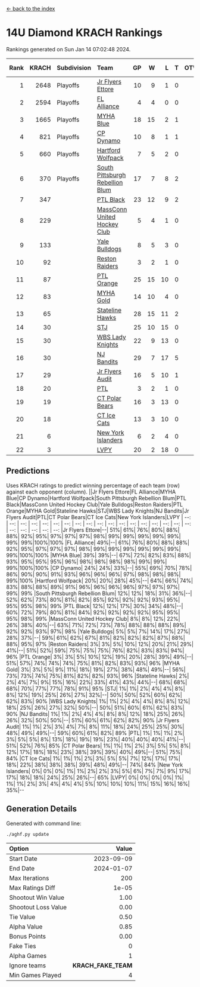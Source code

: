 [<- back to the index](readme.md)
# 14U Diamond KRACH Rankings
Rankings generated on Sun Jan 14 07:02:48 2024.

Rank|KRACH|Subdivision|Team|GP|W|L|T|OTW|OTL|SoS|Exp Wins|Win Diff
---:|---:|:---|:---|---:|---:|---:|---:|---:|---:|---:|---:|---:
1|2648|Playoffs|[Jr Flyers Ettore](https://gamesheetstats.com/seasons/3663/teams/140817/schedule)|10|9|1|0|0|1|359|9.8|-0.0
2|2594|Playoffs|[FL Alliance](https://gamesheetstats.com/seasons/3663/teams/156905/schedule)|4|4|0|0|0|0|87|4.8|-0.0
3|1665|Playoffs|[MYHA Blue](https://gamesheetstats.com/seasons/3663/teams/140816/schedule)|18|15|2|1|2|0|366|16.3|-0.0
4|821|Playoffs|[CP Dynamo](https://gamesheetstats.com/seasons/3663/teams/140823/schedule)|10|8|1|1|0|0|246|9.4|0.0
5|660|Playoffs|[Hartford Wolfpack](https://gamesheetstats.com/seasons/3663/teams/140814/schedule)|7|5|2|0|0|1|381|5.8|-0.0
6|370|Playoffs|[South Pittsburgh Rebellion Blum](https://gamesheetstats.com/seasons/3663/teams/140812/schedule)|17|7|8|2|0|0|956|8.9|0.0
7|347||[PTL Black](https://gamesheetstats.com/seasons/3663/teams/140815/schedule)|23|12|9|2|1|0|786|13.8|-0.0
8|229||[MassConn United Hockey Club](https://gamesheetstats.com/seasons/3663/teams/140810/schedule)|5|4|1|0|0|0|127|4.9|0.0
9|133||[Yale Bulldogs](https://gamesheetstats.com/seasons/3663/teams/156906/schedule)|8|5|3|0|1|0|116|5.9|0.0
10|92||[Reston Raiders](https://gamesheetstats.com/seasons/3663/teams/140829/schedule)|3|2|1|0|0|0|102|2.9|0.0
11|87||[PTL Orange](https://gamesheetstats.com/seasons/3663/teams/140821/schedule)|25|15|10|0|1|1|177|15.9|0.0
12|83||[MYHA Gold](https://gamesheetstats.com/seasons/3663/teams/140824/schedule)|14|10|4|0|0|1|41|10.9|0.0
13|65||[Stateline Hawks](https://gamesheetstats.com/seasons/3663/teams/140813/schedule)|28|15|11|2|1|1|229|16.9|0.0
14|30||[STJ](https://gamesheetstats.com/seasons/3663/teams/140822/schedule)|25|10|15|0|1|1|181|10.9|0.0
15|30||[WBS Lady Knights](https://gamesheetstats.com/seasons/3663/teams/140825/schedule)|22|9|13|0|0|0|289|9.9|0.0
16|30||[NJ Bandits](https://gamesheetstats.com/seasons/3663/teams/140811/schedule)|29|7|17|5|0|0|401|10.4|0.0
17|29||[Jr Flyers Audit](https://gamesheetstats.com/seasons/3663/teams/140819/schedule)|16|5|10|1|0|0|144|6.4|0.0
18|20||[PTL](https://gamesheetstats.com/seasons/3663/teams/140827/schedule)|3|2|1|0|0|0|11|2.9|0.0
19|19||[CT Polar Bears](https://gamesheetstats.com/seasons/3663/teams/140818/schedule)|16|3|13|0|0|0|475|3.9|0.0
20|18||[CT Ice Cats](https://gamesheetstats.com/seasons/3663/teams/140826/schedule)|13|3|10|0|0|1|208|3.9|0.0
21|6||[New York Islanders](https://gamesheetstats.com/seasons/3663/teams/140832/schedule)|6|2|4|0|0|0|23|2.9|0.0
22|3||[LVPY](https://gamesheetstats.com/seasons/3663/teams/140820/schedule)|20|2|18|0|0|0|43|2.9|0.0

## Predictions
Uses KRACH ratings to predict winning percentage of each team (row) against each opponent (column).
||Jr Flyers Ettore|FL Alliance|MYHA Blue|CP Dynamo|Hartford Wolfpack|South Pittsburgh Rebellion Blum|PTL Black|MassConn United Hockey Club|Yale Bulldogs|Reston Raiders|PTL Orange|MYHA Gold|Stateline Hawks|STJ|WBS Lady Knights|NJ Bandits|Jr Flyers Audit|PTL|CT Polar Bears|CT Ice Cats|New York Islanders|LVPY
| --: | --: | --: | --: | --: | --: | --: | --: | --: | --: | --: | --: | --: | --: | --: | --: | --: | --: | --: | --: | --: | --: | --: 
|Jr Flyers Ettore|--| 51%| 61%| 76%| 80%| 88%| 88%| 92%| 95%| 97%| 97%| 97%| 98%| 99%| 99%| 99%| 99%| 99%| 99%| 99%|100%|100%
|FL Alliance| 49%|--| 61%| 76%| 80%| 88%| 88%| 92%| 95%| 97%| 97%| 97%| 98%| 99%| 99%| 99%| 99%| 99%| 99%| 99%|100%|100%
|MYHA Blue| 39%| 39%|--| 67%| 72%| 82%| 83%| 88%| 93%| 95%| 95%| 95%| 96%| 98%| 98%| 98%| 98%| 99%| 99%| 99%|100%|100%
|CP Dynamo| 24%| 24%| 33%|--| 55%| 69%| 70%| 78%| 86%| 90%| 90%| 91%| 93%| 96%| 96%| 96%| 97%| 98%| 98%| 98%| 99%|100%
|Hartford Wolfpack| 20%| 20%| 28%| 45%|--| 64%| 66%| 74%| 83%| 88%| 88%| 89%| 91%| 96%| 96%| 96%| 96%| 97%| 97%| 97%| 99%| 99%
|South Pittsburgh Rebellion Blum| 12%| 12%| 18%| 31%| 36%|--| 52%| 62%| 73%| 80%| 81%| 82%| 85%| 92%| 92%| 92%| 93%| 95%| 95%| 95%| 98%| 99%
|PTL Black| 12%| 12%| 17%| 30%| 34%| 48%|--| 60%| 72%| 79%| 80%| 81%| 84%| 92%| 92%| 92%| 92%| 95%| 95%| 95%| 98%| 99%
|MassConn United Hockey Club|  8%|  8%| 12%| 22%| 26%| 38%| 40%|--| 63%| 71%| 72%| 73%| 78%| 88%| 88%| 88%| 89%| 92%| 92%| 93%| 97%| 98%
|Yale Bulldogs|  5%|  5%|  7%| 14%| 17%| 27%| 28%| 37%|--| 59%| 61%| 62%| 67%| 81%| 82%| 82%| 82%| 87%| 88%| 88%| 95%| 97%
|Reston Raiders|  3%|  3%|  5%| 10%| 12%| 20%| 21%| 29%| 41%|--| 51%| 52%| 59%| 75%| 75%| 75%| 76%| 82%| 83%| 83%| 94%| 96%
|PTL Orange|  3%|  3%|  5%| 10%| 12%| 19%| 20%| 28%| 39%| 49%|--| 51%| 57%| 74%| 74%| 74%| 75%| 81%| 82%| 83%| 93%| 96%
|MYHA Gold|  3%|  3%|  5%|  9%| 11%| 18%| 19%| 27%| 38%| 48%| 49%|--| 56%| 73%| 73%| 74%| 75%| 81%| 82%| 82%| 93%| 96%
|Stateline Hawks|  2%|  2%|  4%|  7%|  9%| 15%| 16%| 22%| 33%| 41%| 43%| 44%|--| 68%| 68%| 68%| 70%| 77%| 77%| 78%| 91%| 95%
|STJ|  1%|  1%|  2%|  4%|  4%|  8%|  8%| 12%| 19%| 25%| 26%| 27%| 32%|--| 50%| 50%| 52%| 60%| 62%| 62%| 83%| 90%
|WBS Lady Knights|  1%|  1%|  2%|  4%|  4%|  8%|  8%| 12%| 18%| 25%| 26%| 27%| 32%| 50%|--| 50%| 51%| 60%| 61%| 62%| 83%| 90%
|NJ Bandits|  1%|  1%|  2%|  4%|  4%|  8%|  8%| 12%| 18%| 25%| 26%| 26%| 32%| 50%| 50%|--| 51%| 60%| 61%| 62%| 82%| 90%
|Jr Flyers Audit|  1%|  1%|  2%|  3%|  4%|  7%|  8%| 11%| 18%| 24%| 25%| 25%| 30%| 48%| 49%| 49%|--| 59%| 60%| 61%| 82%| 89%
|PTL|  1%|  1%|  1%|  2%|  3%|  5%|  5%|  8%| 13%| 18%| 19%| 19%| 23%| 40%| 40%| 40%| 41%|--| 51%| 52%| 76%| 85%
|CT Polar Bears|  1%|  1%|  1%|  2%|  3%|  5%|  5%|  8%| 12%| 17%| 18%| 18%| 23%| 38%| 39%| 39%| 40%| 49%|--| 51%| 75%| 84%
|CT Ice Cats|  1%|  1%|  1%|  2%|  3%|  5%|  5%|  7%| 12%| 17%| 17%| 18%| 22%| 38%| 38%| 38%| 39%| 48%| 49%|--| 74%| 84%
|New York Islanders|  0%|  0%|  0%|  1%|  1%|  2%|  2%|  3%|  5%|  6%|  7%|  7%|  9%| 17%| 17%| 18%| 18%| 24%| 25%| 26%|--| 65%
|LVPY|  0%|  0%|  0%|  0%|  1%|  1%|  1%|  2%|  3%|  4%|  4%|  4%|  5%| 10%| 10%| 10%| 11%| 15%| 16%| 16%| 35%|--

## Generation Details

Generated with command line:
```
./aghf.py update
```

| Option | Value |
| :----- | ----: |
| Start Date | 2023-09-09 |
| End Date | 2024-01-07 |
| Max Iterations | 200 |
| Max Ratings Diff | 1e-05 |
| Shootout Win Value | 1.00 |
| Shootout Loss Value | 0.00 |
| Tie Value | 0.50 |
| Alpha Value | 0.85 |
| Bonus Points | 0.00 |
| Fake Ties | 0 |
| Alpha Games | 1 |
| Ignore teams | __KRACH_FAKE_TEAM__ |
| Min Games Played | 4 |


